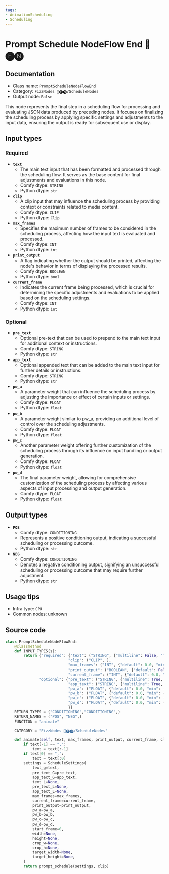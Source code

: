 ```yaml
---
tags:
- AnimationScheduling
- Scheduling
---
```


# Prompt Schedule NodeFlow End 📅🅕🅝
## Documentation
- Class name: `PromptScheduleNodeFlowEnd`
- Category: `FizzNodes 📅🅕🅝/ScheduleNodes`
- Output node: `False`

This node represents the final step in a scheduling flow for processing and evaluating JSON data produced by preceding nodes. It focuses on finalizing the scheduling process by applying specific settings and adjustments to the input data, ensuring the output is ready for subsequent use or display.
## Input types
### Required
- **`text`**
    - The main text input that has been formatted and processed through the scheduling flow. It serves as the base content for final adjustments and evaluations in this node.
    - Comfy dtype: `STRING`
    - Python dtype: `str`
- **`clip`**
    - A clip input that may influence the scheduling process by providing context or constraints related to media content.
    - Comfy dtype: `CLIP`
    - Python dtype: `Clip`
- **`max_frames`**
    - Specifies the maximum number of frames to be considered in the scheduling process, affecting how the input text is evaluated and processed.
    - Comfy dtype: `INT`
    - Python dtype: `int`
- **`print_output`**
    - A flag indicating whether the output should be printed, affecting the node's behavior in terms of displaying the processed results.
    - Comfy dtype: `BOOLEAN`
    - Python dtype: `bool`
- **`current_frame`**
    - Indicates the current frame being processed, which is crucial for determining the specific adjustments and evaluations to be applied based on the scheduling settings.
    - Comfy dtype: `INT`
    - Python dtype: `int`
### Optional
- **`pre_text`**
    - Optional pre-text that can be used to prepend to the main text input for additional context or instructions.
    - Comfy dtype: `STRING`
    - Python dtype: `str`
- **`app_text`**
    - Optional appended text that can be added to the main text input for further details or instructions.
    - Comfy dtype: `STRING`
    - Python dtype: `str`
- **`pw_a`**
    - A parameter weight that can influence the scheduling process by adjusting the importance or effect of certain inputs or settings.
    - Comfy dtype: `FLOAT`
    - Python dtype: `float`
- **`pw_b`**
    - A parameter weight similar to pw_a, providing an additional level of control over the scheduling adjustments.
    - Comfy dtype: `FLOAT`
    - Python dtype: `float`
- **`pw_c`**
    - Another parameter weight offering further customization of the scheduling process through its influence on input handling or output generation.
    - Comfy dtype: `FLOAT`
    - Python dtype: `float`
- **`pw_d`**
    - The final parameter weight, allowing for comprehensive customization of the scheduling process by affecting various aspects of input processing and output generation.
    - Comfy dtype: `FLOAT`
    - Python dtype: `float`
## Output types
- **`POS`**
    - Comfy dtype: `CONDITIONING`
    - Represents a positive conditioning output, indicating a successful scheduling or processing outcome.
    - Python dtype: `str`
- **`NEG`**
    - Comfy dtype: `CONDITIONING`
    - Denotes a negative conditioning output, signifying an unsuccessful scheduling or processing outcome that may require further adjustment.
    - Python dtype: `str`
## Usage tips
- Infra type: `CPU`
- Common nodes: unknown


## Source code
```python
class PromptScheduleNodeFlowEnd:
    @classmethod
    def INPUT_TYPES(s):
        return {"required": {"text": ("STRING", {"multiline": False, "forceInput": True}), 
                            "clip": ("CLIP", ),
                            "max_frames": ("INT", {"default": 0.0, "min": 0.0, "max": 999999.0, "step": 1.0,}),
                            "print_output": ("BOOLEAN", {"default": False}),
                            "current_frame": ("INT", {"default": 0.0, "min": 0.0, "max": 999999.0, "step": 1.0, "forceInput": True}),},
               "optional": {"pre_text": ("STRING", {"multiline": True, "forceInput": True}),
                            "app_text": ("STRING", {"multiline": True, "forceInput": True}),
                            "pw_a": ("FLOAT", {"default": 0.0, "min": -9999.0, "max": 9999.0, "step": 0.1, "forceInput": True}),
                            "pw_b": ("FLOAT", {"default": 0.0, "min": -9999.0, "max": 9999.0, "step": 0.1, "forceInput": True}),
                            "pw_c": ("FLOAT", {"default": 0.0, "min": -9999.0, "max": 9999.0, "step": 0.1, "forceInput": True}),
                            "pw_d": ("FLOAT", {"default": 0.0, "min": -9999.0, "max": 9999.0, "step": 0.1, "forceInput": True}),
                            }}
    RETURN_TYPES = ("CONDITIONING","CONDITIONING",)
    RETURN_NAMES = ("POS", "NEG",)
    FUNCTION = "animate"

    CATEGORY = "FizzNodes 📅🅕🅝/ScheduleNodes"

    def animate(self, text, max_frames, print_output, current_frame, clip, pw_a = 0, pw_b = 0, pw_c = 0, pw_d = 0, pre_text = '', app_text = ''):
        if text[-1] == ",":
            text = text[:-1]
        if text[0] == ",":
            text = text[:0]
        settings = ScheduleSettings(
            text_g=text,
            pre_text_G=pre_text,
            app_text_G=app_text,
            text_L=None,
            pre_text_L=None,
            app_text_L=None,
            max_frames=max_frames,
            current_frame=current_frame,
            print_output=print_output,
            pw_a=pw_a,
            pw_b=pw_b,
            pw_c=pw_c,
            pw_d=pw_d,
            start_frame=0,
            width=None,
            height=None,
            crop_w=None,
            crop_h=None,
            target_width=None,
            target_height=None,
        )
        return prompt_schedule(settings, clip)

```
